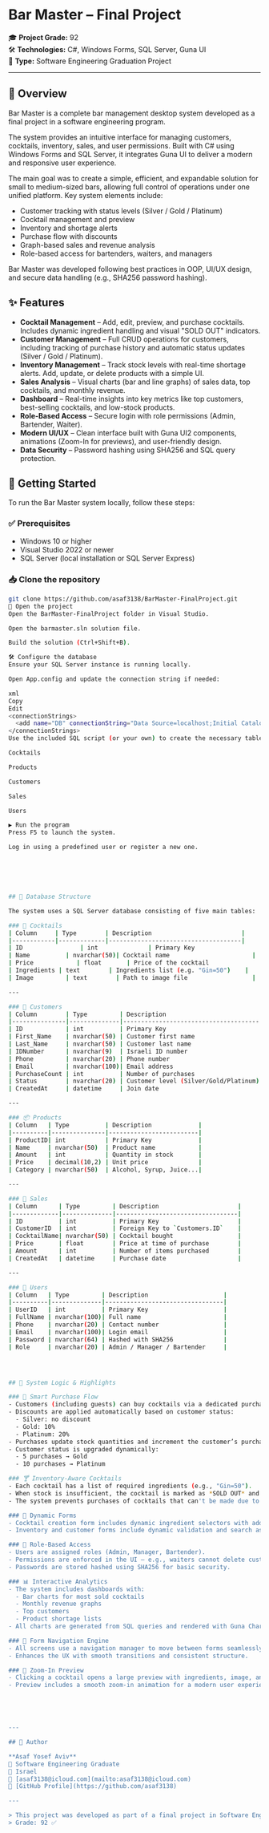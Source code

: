 # Bar Master – Final Project

🎓 **Project Grade:** 92  
🛠️ **Technologies:** C#, Windows Forms, SQL Server, Guna UI  
📁 **Type:** Software Engineering Graduation Project  

---

## 📌 Overview

Bar Master is a complete bar management desktop system developed as a final project in a software engineering program.

The system provides an intuitive interface for managing customers, cocktails, inventory, sales, and user permissions. Built with C# using Windows Forms and SQL Server, it integrates Guna UI to deliver a modern and responsive user experience.

The main goal was to create a simple, efficient, and expandable solution for small to medium-sized bars, allowing full control of operations under one unified platform. Key system elements include:

- Customer tracking with status levels (Silver / Gold / Platinum)
- Cocktail management and preview
- Inventory and shortage alerts
- Purchase flow with discounts
- Graph-based sales and revenue analysis
- Role-based access for bartenders, waiters, and managers

Bar Master was developed following best practices in OOP, UI/UX design, and secure data handling (e.g., SHA256 password hashing).





## ✨ Features

- **Cocktail Management** – Add, edit, preview, and purchase cocktails. Includes dynamic ingredient handling and visual "SOLD OUT" indicators.
- **Customer Management** – Full CRUD operations for customers, including tracking of purchase history and automatic status updates (Silver / Gold / Platinum).
- **Inventory Management** – Track stock levels with real-time shortage alerts. Add, update, or delete products with a simple UI.
- **Sales Analysis** – Visual charts (bar and line graphs) of sales data, top cocktails, and monthly revenue.
- **Dashboard** – Real-time insights into key metrics like top customers, best-selling cocktails, and low-stock products.
- **Role-Based Access** – Secure login with role permissions (Admin, Bartender, Waiter).
- **Modern UI/UX** – Clean interface built with Guna UI2 components, animations (Zoom-In for previews), and user-friendly design.
- **Data Security** – Password hashing using SHA256 and SQL query protection.





## 🚀 Getting Started

To run the Bar Master system locally, follow these steps:

### ✅ Prerequisites
- Windows 10 or higher
- Visual Studio 2022 or newer
- SQL Server (local installation or SQL Server Express)

### 📥 Clone the repository
```bash
git clone https://github.com/asaf3138/BarMaster-FinalProject.git
📂 Open the project
Open the BarMaster-FinalProject folder in Visual Studio.

Open the barmaster.sln solution file.

Build the solution (Ctrl+Shift+B).

🛠 Configure the database
Ensure your SQL Server instance is running locally.

Open App.config and update the connection string if needed:

xml
Copy
Edit
<connectionStrings>
  <add name="DB" connectionString="Data Source=localhost;Initial Catalog=BarMaster;Integrated Security=True" />
</connectionStrings>
Use the included SQL script (or your own) to create the necessary tables:

Cocktails

Products

Customers

Sales

Users

▶️ Run the program
Press F5 to launch the system.

Log in using a predefined user or register a new one.






## 📂 Database Structure

The system uses a SQL Server database consisting of five main tables:

### 🥂 Cocktails
| Column     | Type        | Description                         |
|------------|-------------|-------------------------------------|
| ID                | int              | Primary Key                         |
| Name          | nvarchar(50)| Cocktail name                       |
| Price            | float       | Price of the cocktail               |
| Ingredients | text        | Ingredients list (e.g. "Gin=50")    |
| Image         | text        | Path to image file                  |

---

### 👥 Customers
| Column        | Type         | Description                          |
|---------------|--------------|--------------------------------------|
| ID            | int          | Primary Key                          |
| First_Name    | nvarchar(50) | Customer first name                  |
| Last_Name     | nvarchar(50) | Customer last name                   |
| IDNumber      | nvarchar(9)  | Israeli ID number                    |
| Phone         | nvarchar(20) | Phone number                         |
| Email         | nvarchar(100)| Email address                        |
| PurchaseCount | int          | Number of purchases                  |
| Status        | nvarchar(20) | Customer level (Silver/Gold/Platinum)|
| CreatedAt     | datetime     | Join date                            |

---

### 📦 Products
| Column   | Type          | Description             |
|----------|---------------|-------------------------|
| ProductID| int           | Primary Key             |
| Name     | nvarchar(50)  | Product name            |
| Amount   | int           | Quantity in stock       |
| Price    | decimal(10,2) | Unit price              |
| Category | nvarchar(50)  | Alcohol, Syrup, Juice...|

---

### 🛒 Sales
| Column      | Type         | Description                      |
|-------------|--------------|----------------------------------|
| ID          | int          | Primary Key                      |
| CustomerID  | int          | Foreign Key to `Customers.ID`    |
| CocktailName| nvarchar(50) | Cocktail bought                  |
| Price       | float        | Price at time of purchase        |
| Amount      | int          | Number of items purchased        |
| CreatedAt   | datetime     | Purchase date                    |

---

### 🔐 Users
| Column   | Type         | Description                     |
|----------|--------------|---------------------------------|
| UserID   | int          | Primary Key                     |
| FullName | nvarchar(100)| Full name                       |
| Phone    | nvarchar(20) | Contact number                  |
| Email    | nvarchar(100)| Login email                     |
| Password | nvarchar(64) | Hashed with SHA256              |
| Role     | nvarchar(20) | Admin / Manager / Bartender     |




## 🧠 System Logic & Highlights

### 🛒 Smart Purchase Flow
- Customers (including guests) can buy cocktails via a dedicated purchase form.
- Discounts are applied automatically based on customer status:
  - Silver: no discount
  - Gold: 10%
  - Platinum: 20%
- Purchases update stock quantities and increment the customer’s purchase count.
- Customer status is upgraded dynamically:
  - 5 purchases → Gold
  - 10 purchases → Platinum

### 🍸 Inventory-Aware Cocktails
- Each cocktail has a list of required ingredients (e.g., "Gin=50").
- When stock is insufficient, the cocktail is marked as *SOLD OUT* and grayed out visually.
- The system prevents purchases of cocktails that can't be made due to missing ingredients.

### 🔄 Dynamic Forms
- Cocktail creation form includes dynamic ingredient selectors with add/remove support.
- Inventory and customer forms include dynamic validation and search as you type.

### 🔐 Role-Based Access
- Users are assigned roles (Admin, Manager, Bartender).
- Permissions are enforced in the UI – e.g., waiters cannot delete customers or access settings.
- Passwords are stored hashed using SHA256 for basic security.

### 📊 Interactive Analytics
- The system includes dashboards with:
  - Bar charts for most sold cocktails
  - Monthly revenue graphs
  - Top customers
  - Product shortage lists
- All charts are generated from SQL queries and rendered with Guna Charts.

### 🧭 Form Navigation Engine
- All screens use a navigation manager to move between forms seamlessly.
- Enhances the UX with smooth transitions and consistent structure.

### 🎨 Zoom-In Preview
- Clicking a cocktail opens a large preview with ingredients, image, and a Buy button.
- Preview includes a smooth zoom-in animation for a modern user experience.





---

## 👤 Author

**Asaf Yosef Aviv**  
💼 Software Engineering Graduate  
📍 Israel  
📧 [asaf3138@icloud.com](mailto:asaf3138@icloud.com)  
🔗 [GitHub Profile](https://github.com/asaf3138)

---

> This project was developed as part of a final project in Software Engineering studies (2022–2024).  
> Grade: 92 ✅

